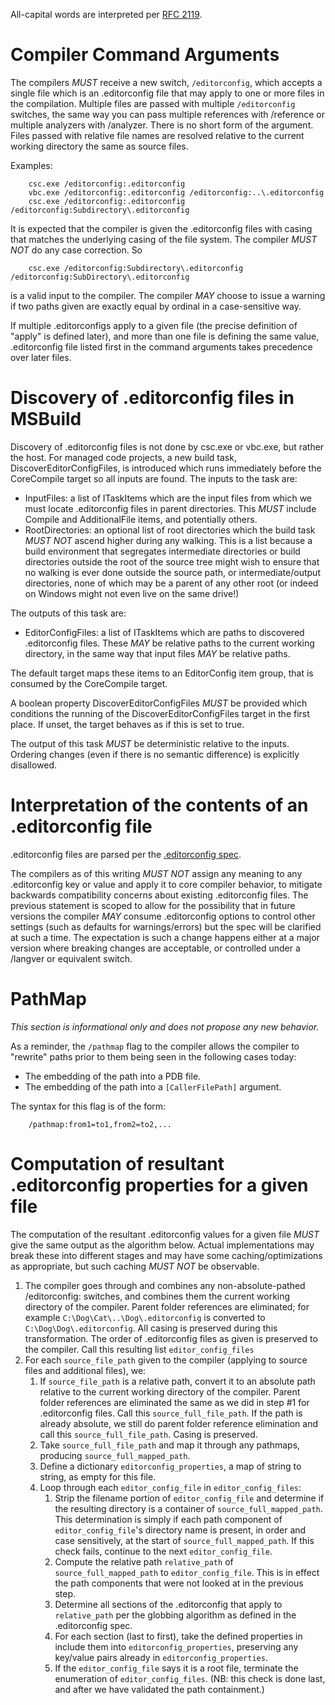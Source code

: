 All-capital words are interpreted per [RFC 2119](https://www.ietf.org/rfc/rfc2119.txt).

# Compiler Command Arguments

The compilers *MUST* receive a new switch, `/editorconfig`, which accepts a single
file which is an .editorconfig file that may apply to one or more files in the
compilation. Multiple files are passed with multiple `/editorconfig` switches,
the same way you can pass multiple references with /reference or multiple analyzers
with /analyzer. There is no short form of the argument. Files passed with relative
file names are resolved relative to the current working directory the same
as source files.

Examples:

```
    csc.exe /editorconfig:.editorconfig
    vbc.exe /editorconfig:.editorconfig /editorconfig:..\.editorconfig
    csc.exe /editorconfig:.editorconfig /editorconfig:Subdirectory\.editorconfig
```

It is expected that the compiler is given the .editorconfig files with casing that
matches the underlying casing of the file system. The compiler *MUST NOT* do any case correction. So

```
    csc.exe /editorconfig:Subdirectory\.editorconfig /editorconfig:SubDirectory\.editorconfig
```

is a valid input to the compiler. The compiler *MAY* choose to issue a warning if two paths given
are exactly equal by ordinal in a case-sensitive way.

If multiple .editorconfigs apply to a given file (the precise definition of
"apply" is defined later), and more than one file is defining the same value,
.editorconfig file listed first in the command arguments takes precedence over
later files.

# Discovery of .editorconfig files in MSBuild

Discovery of .editorconfig files is not done by csc.exe or vbc.exe, but rather
the host.  For managed code projects, a new build task,
DiscoverEditorConfigFiles, is introduced which runs immediately before the
CoreCompile target so all inputs are found.  The inputs to the task are:

- InputFiles: a list of ITaskItems which are the input files from which we must
  locate .editorconfig files in parent directories. This *MUST* include Compile
  and AdditionalFile items, and potentially others.
- RootDirectories: an optional list of root directories which the build task
  *MUST NOT* ascend higher during any walking. This is a list because a build
  environment that segregates intermediate directories or build directories
  outside the root of the source tree might wish to ensure that no walking is
  ever done outside the source path, or intermediate/output directories, none
  of which may be a parent of any other root (or indeed on Windows might not
  even live on the same drive!)

The outputs of this task are:

- EditorConfigFiles: a list of ITaskItems which are paths to discovered
  .editorconfig files. These *MAY* be relative paths to the current working
  directory, in the same way that input files *MAY* be relative paths.

The default target maps these items to an EditorConfig item group, that is
consumed by the CoreCompile target.

A boolean property DiscoverEditorConfigFiles *MUST* be provided which
conditions the running of the DiscoverEditorConfigFiles target in the first
place. If unset, the target behaves as if this is set to true.

The output of this task *MUST* be deterministic relative to the inputs.
Ordering changes (even if there is no semantic difference) is explicitly
disallowed.

# Interpretation of the contents of an .editorconfig file

.editorconfig files are parsed per the [.editorconfig spec](http://editorconfig.org/#file-format-details).

The compilers as of this writing *MUST NOT* assign any meaning to any
.editorconfig key or value and apply it to core compiler behavior, to mitigate
backwards compatibility concerns about existing .editorconfig files. The
previous statement is scoped to allow for the possibility that in future
versions the compiler *MAY* consume .editorconfig options to control other
settings (such as defaults for warnings/errors) but the spec will be clarified
at such a time. The expectation is such a change happens either at a major
version where breaking changes are acceptable, or controlled under a /langver
or equivalent switch.

# PathMap

*This section is informational only and does not propose any new behavior.*

As a reminder, the `/pathmap` flag to the compiler allows the compiler to "rewrite" paths prior to them being
seen in the following cases today:

- The embedding of the path into a PDB file.
- The embedding of the path into a `[CallerFilePath]` argument.

The syntax for this flag is of the form:

```
    /pathmap:from1=to1,from2=to2,...
```

# Computation of resultant .editorconfig properties for a given file

The computation of the resultant .editorconfig values for a given file *MUST* give the same output as the algorithm
below. Actual implementations may break these into different stages and may have some caching/optimizations as appropriate,
but such caching *MUST NOT* be observable.

1. The compiler goes through and combines any non-absolute-pathed /editorconfig: switches, and combines them the current
   working directory of the compiler. Parent folder references are eliminated; for example `C:\Dog\Cat\..\Dog\.editorconfig` is converted to `C:\Dog\Dog\.editorconfig`.
   All casing is preserved during this transformation. The order of .editorconfig files as given is preserved to the compiler.
   Call this resulting list `editor_config_files`
2. For each `source_file_path` given to the compiler (applying to source files and additional files), we:
   1. If `source_file_path` is a relative path, convert it to an absolute path relative to the current working directory of the compiler.
      Parent folder references are eliminated the same as we did in step #1 for .editorconfig files. Call this `source_full_file_path`.
      If the path is already absolute, we still do parent folder reference elimination and call this `source_full_file_path`. Casing is preserved.
   2. Take `source_full_file_path` and map it through any pathmaps, producing `source_full_mapped_path`.
   3. Define a dictionary `editorconfig_properties`, a map of string to string, as empty for this file.
   4. Loop through each `editor_config_file` in `editor_config_files`:
      1. Strip the filename portion of `editor_config_file` and determine if the resulting directory is a container of
         `source_full_mapped_path`. This determination is simply if each path component of `editor_config_file`'s directory
         name is present, in order and case sensitively, at the start of `source_full_mapped_path`. If this check fails,
         continue to the next `editor_config_file`.
      2. Compute the relative path `relative_path` of `source_full_mapped_path` to `editor_config_file`. This is in effect the path components
         that were not looked at in the previous step.
      3. Determine all sections of the .editorconfig that apply to `relative_path` per the globbing algorithm as defined in the .editorconfig spec.
      4. For each section (last to first), take the defined properties in include them into `editorconfig_properties`, preserving any key/value pairs already in 
         `editorconfig_properties`.
      5. If the `editor_config_file` says it is a root file, terminate the enumeration of `editor_config_files`. (NB: this check is done last, and after
         we have validated the path containment.)

